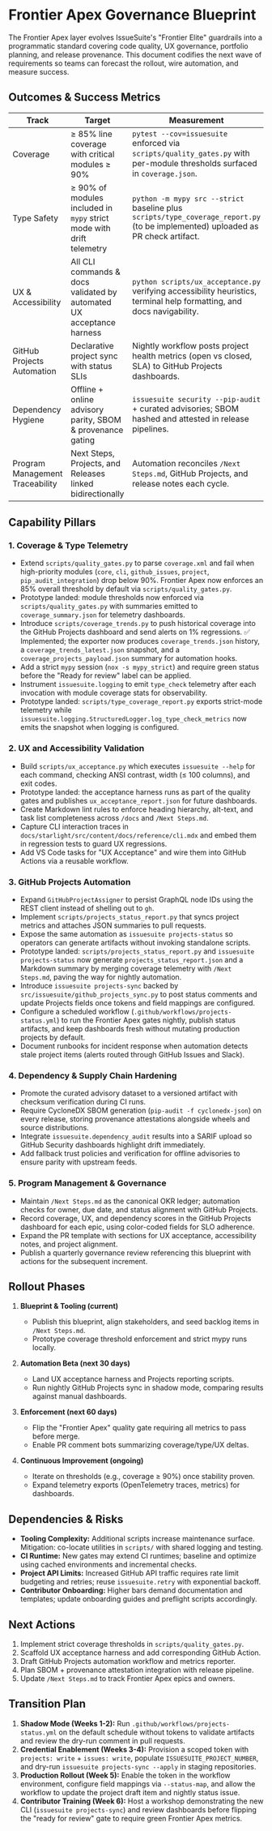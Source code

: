 # Frontier Apex Governance Blueprint

The Frontier Apex layer evolves IssueSuite's "Frontier Elite" guardrails into a
programmatic standard covering code quality, UX governance, portfolio planning,
and release provenance. This document codifies the next wave of requirements so
teams can forecast the rollout, wire automation, and measure success.

## Outcomes & Success Metrics

| Track | Target | Measurement |
| ----- | ------ | ----------- |
| Coverage | ≥ 85% line coverage with critical modules ≥ 90% | `pytest --cov=issuesuite` enforced via `scripts/quality_gates.py` with per-module thresholds surfaced in `coverage.json`. |
| Type Safety | ≥ 90% of modules included in `mypy` strict mode with drift telemetry | `python -m mypy src --strict` baseline plus `scripts/type_coverage_report.py` (to be implemented) uploaded as PR check artifact. |
| UX & Accessibility | All CLI commands & docs validated by automated UX acceptance harness | `python scripts/ux_acceptance.py` verifying accessibility heuristics, terminal help formatting, and docs navigability. |
| GitHub Projects Automation | Declarative project sync with status SLIs | Nightly workflow posts project health metrics (open vs closed, SLA) to GitHub Projects dashboards. |
| Dependency Hygiene | Offline + online advisory parity, SBOM & provenance gating | `issuesuite security --pip-audit` + curated advisories; SBOM hashed and attested in release pipelines. |
| Program Management Traceability | Next Steps, Projects, and Releases linked bidirectionally | Automation reconciles `/Next Steps.md`, GitHub Projects, and release notes each cycle. |

## Capability Pillars

### 1. Coverage & Type Telemetry

- Extend `scripts/quality_gates.py` to parse `coverage.xml` and fail when
  high-priority modules (`core`, `cli`, `github_issues`, `project`,
  `pip_audit_integration`) drop below 90%. Frontier Apex now enforces an
  85% overall threshold by default via `scripts/quality_gates.py`.
- Prototype landed: module thresholds now enforced via
  `scripts/quality_gates.py` with summaries emitted to
  `coverage_summary.json` for telemetry dashboards.
- Introduce `scripts/coverage_trends.py` to push historical coverage into the
  GitHub Projects dashboard and send alerts on 1% regressions. ✅ Implemented;
  the exporter now produces `coverage_trends.json` history, a
  `coverage_trends_latest.json` snapshot, and a `coverage_projects_payload.json`
  summary for automation hooks.
- Add a strict `mypy` session (`nox -s mypy_strict`) and require green status
  before the "Ready for review" label can be applied.
- Instrument `issuesuite.logging` to emit `type_check` telemetry after each
  invocation with module coverage stats for observability.
- Prototype landed: `scripts/type_coverage_report.py` exports strict-mode
  telemetry while `issuesuite.logging.StructuredLogger.log_type_check_metrics`
  now emits the snapshot when logging is configured.

### 2. UX and Accessibility Validation

- Build `scripts/ux_acceptance.py` which executes `issuesuite --help` for each
  command, checking ANSI contrast, width (≤ 100 columns), and exit codes.
- Prototype landed: the acceptance harness runs as part of the quality gates
  and publishes `ux_acceptance_report.json` for future dashboards.
- Create Markdown lint rules to enforce heading hierarchy, alt-text, and task
  list completeness across `/docs` and `/Next Steps.md`.
- Capture CLI interaction traces in `docs/starlight/src/content/docs/reference/cli.mdx` and embed them in
  regression tests to guard UX regressions.
- Add VS Code tasks for "UX Acceptance" and wire them into GitHub Actions via a
  reusable workflow.

### 3. GitHub Projects Automation

- Expand `GitHubProjectAssigner` to persist GraphQL node IDs using the REST
  client instead of shelling out to `gh`.
- Implement `scripts/projects_status_report.py` that syncs project metrics and
  attaches JSON summaries to pull requests.
- Expose the same automation as `issuesuite projects-status` so operators can
  generate artifacts without invoking standalone scripts.
- Prototype landed: `scripts/projects_status_report.py` and `issuesuite
  projects-status` now generate `projects_status_report.json` and a Markdown
  summary by merging coverage telemetry with `/Next Steps.md`, paving the way
  for nightly automation.
- Introduce `issuesuite projects-sync` backed by
  `src/issuesuite/github_projects_sync.py` to post status comments and update
  Projects fields once tokens and field mappings are configured.
- Configure a scheduled workflow (`.github/workflows/projects-status.yml`) to
  run the Frontier Apex gates nightly, publish status artifacts, and keep
  dashboards fresh without mutating production projects by default.
- Document runbooks for incident response when automation detects stale project
  items (alerts routed through GitHub Issues and Slack).

### 4. Dependency & Supply Chain Hardening

- Promote the curated advisory dataset to a versioned artifact with checksum
  verification during CI runs.
- Require CycloneDX SBOM generation (`pip-audit -f cyclonedx-json`) on every
  release, storing provenance attestations alongside wheels and source
  distributions.
- Integrate `issuesuite.dependency_audit` results into a SARIF upload so
  GitHub Security dashboards highlight drift immediately.
- Add fallback trust policies and verification for offline advisories to ensure
  parity with upstream feeds.

### 5. Program Management & Governance

- Maintain `/Next Steps.md` as the canonical OKR ledger; automation checks for
  owner, due date, and status alignment with GitHub Projects.
- Record coverage, UX, and dependency scores in the GitHub Projects dashboard
  for each epic, using color-coded fields for SLO adherence.
- Expand the PR template with sections for UX acceptance, accessibility notes,
  and project alignment.
- Publish a quarterly governance review referencing this blueprint with actions
  for the subsequent increment.

## Rollout Phases

1. **Blueprint & Tooling (current)**
   - Publish this blueprint, align stakeholders, and seed backlog items in
     `/Next Steps.md`.
   - Prototype coverage threshold enforcement and strict mypy runs locally.

2. **Automation Beta (next 30 days)**
   - Land UX acceptance harness and Projects reporting scripts.
   - Run nightly GitHub Projects sync in shadow mode, comparing results against
     manual dashboards.

3. **Enforcement (next 60 days)**
   - Flip the "Frontier Apex" quality gate requiring all metrics to pass before
     merge.
   - Enable PR comment bots summarizing coverage/type/UX deltas.

4. **Continuous Improvement (ongoing)**
   - Iterate on thresholds (e.g., coverage ≥ 90%) once stability proven.
   - Expand telemetry exports (OpenTelemetry traces, metrics) for dashboards.

## Dependencies & Risks

- **Tooling Complexity:** Additional scripts increase maintenance surface.
  Mitigation: co-locate utilities in `scripts/` with shared logging and testing.
- **CI Runtime:** New gates may extend CI runtimes; baseline and optimize using
  cached environments and incremental checks.
- **Project API Limits:** Increased GitHub API traffic requires rate limit
  budgeting and retries; reuse `issuesuite.retry` with exponential backoff.
- **Contributor Onboarding:** Higher bars demand documentation and templates;
  update onboarding guides and preflight scripts accordingly.

## Next Actions

1. Implement strict coverage thresholds in `scripts/quality_gates.py`.
2. Scaffold UX acceptance harness and add corresponding GitHub Action.
3. Draft GitHub Projects automation workflow and metrics reporter.
4. Plan SBOM + provenance attestation integration with release pipeline.
5. Update `/Next Steps.md` to track Frontier Apex epics and owners.

## Transition Plan

1. **Shadow Mode (Weeks 1-2):** Run `.github/workflows/projects-status.yml` on the
   default schedule without tokens to validate artifacts and review the dry-run
   comment in pull requests.
2. **Credential Enablement (Weeks 3-4):** Provision a scoped token with
   `projects: write` + `issues: write`, populate `ISSUESUITE_PROJECT_NUMBER`,
   and dry-run `issuesuite projects-sync --apply` in staging repositories.
3. **Production Rollout (Week 5):** Enable the token in the workflow
   environment, configure field mappings via `--status-map`, and allow the
   workflow to update the project draft item and nightly status issue.
4. **Contributor Training (Week 6):** Host a workshop demonstrating the new
   CLI (`issuesuite projects-sync`) and review dashboards before flipping the
   "ready for review" gate to require green Frontier Apex metrics.
